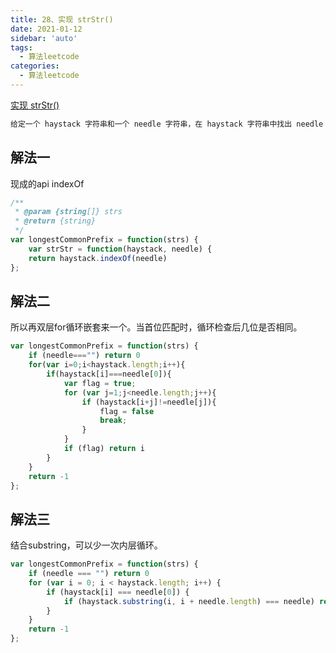 ```yaml
---
title: 28、实现 strStr()
date: 2021-01-12
sidebar: 'auto'
tags: 
  - 算法leetcode
categories:
  - 算法leetcode
---
```

[实现 strStr()](https://leetcode-cn.com/problems/implement-strstr/)

```js
给定一个 haystack 字符串和一个 needle 字符串，在 haystack 字符串中找出 needle 字符串出现的第一个位置 (从0开始)。如果不存在，则返回  -1。
```

## 解法一
现成的api indexOf
```js
/**
 * @param {string[]} strs
 * @return {string}
 */
var longestCommonPrefix = function(strs) {
    var strStr = function(haystack, needle) {
    return haystack.indexOf(needle)
};
```

## 解法二
所以再双层for循环嵌套来一个。当首位匹配时，循环检查后几位是否相同。
```js
var longestCommonPrefix = function(strs) {
    if (needle==="") return 0
    for(var i=0;i<haystack.length;i++){
        if(haystack[i]===needle[0]){
            var flag = true;
            for (var j=1;j<needle.length;j++){
                if (haystack[i+j]!=needle[j]){
                    flag = false
                    break;
                }
            }
            if (flag) return i
        }
    }
    return -1
};
```

## 解法三
结合substring，可以少一次内层循环。
```js
var longestCommonPrefix = function(strs) {
    if (needle === "") return 0
    for (var i = 0; i < haystack.length; i++) {
        if (haystack[i] === needle[0]) {
            if (haystack.substring(i, i + needle.length) === needle) return i;
        }
    }
    return -1
};
```
